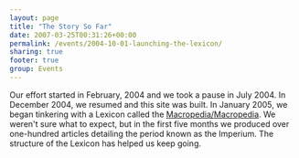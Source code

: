 ```yaml
---
layout: page
title: "The Story So Far"
date: 2007-03-25T00:31:26+00:00
permalink: /events/2004-10-01-launching-the-lexicon/
sharing: true
footer: true
group: Events
---
```


<a name='teaser'></a>
Our effort started in February, 2004 and we took a pause in July 2004. In December 2004, we resumed and this site was built. In January 2005, we began tinkering with a Lexicon called the [Macropedia/Macropedia](//). We weren't sure what to expect, but in the first five months we produced over one-hundred articles detailing the period known as the Imperium. The structure of the Lexicon has helped us keep going.
<a name='body'></a>
